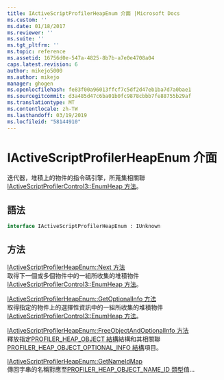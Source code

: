```yaml
---
title: IActiveScriptProfilerHeapEnum 介面 |Microsoft Docs
ms.custom: ''
ms.date: 01/18/2017
ms.reviewer: ''
ms.suite: ''
ms.tgt_pltfrm: ''
ms.topic: reference
ms.assetid: 16756d0e-547a-4825-8b7b-a7e0e4708a04
caps.latest.revision: 6
author: mikejo5000
ms.author: mikejo
manager: ghogen
ms.openlocfilehash: fe83f00a96013ffcf7c5df2d47eb1ba7d7a0bae1
ms.sourcegitcommit: d3a485d47c6ba01b0fc9878cbbb7fe88755b29af
ms.translationtype: MT
ms.contentlocale: zh-TW
ms.lasthandoff: 03/19/2019
ms.locfileid: "58144910"
---
```

# <a name="iactivescriptprofilerheapenum-interface"></a>IActiveScriptProfilerHeapEnum 介面
迭代器，堆積上的物件的指令碼引擎，所蒐集相關聯[IActiveScriptProfilerControl3::EnumHeap 方法](../../winscript/reference/iactivescriptprofilercontrol3-enumheap-method.md)。  
  
## <a name="syntax"></a>語法  
  
```vb  
interface IActiveScriptProfilerHeapEnum : IUnknown  
```  
  
## <a name="methods"></a>方法  
 [IActiveScriptProfilerHeapEnum::Next 方法](../../winscript/reference/iactivescriptprofilerheapenum-next-method.md)  
 取得下一個或多個物件中的一組所收集的堆積物件[IActiveScriptProfilerControl3::EnumHeap 方法](../../winscript/reference/iactivescriptprofilercontrol3-enumheap-method.md)。  
  
 [IActiveScriptProfilerHeapEnum::GetOptionalInfo 方法](../../winscript/reference/iactivescriptprofilerheapenum-getoptionalinfo-method.md)  
 取得指定的物件上的選擇性資訊中的一組所收集的堆積物件[IActiveScriptProfilerControl3::EnumHeap 方法](../../winscript/reference/iactivescriptprofilercontrol3-enumheap-method.md)。  
  
 [IActiveScriptProfilerHeapEnum::FreeObjectAndOptionalInfo 方法](../../winscript/reference/iactivescriptprofilerheapenum-freeobjectandoptionalinfo-method.md)  
 釋放指定[PROFILER_HEAP_OBJECT 結構](../../winscript/reference/profiler-heap-object-structure.md)結構和其相關聯[PROFILER_HEAP_OBJECT_OPTIONAL_INFO 結構](../../winscript/reference/profiler-heap-object-optional-info-structure.md)項目。  
  
 [IActiveScriptProfilerHeapEnum::GetNameIdMap](../../winscript/reference/iactivescriptprofilerheapenum-getnameidmap.md)  
 傳回字串的名稱對應至[PROFILER_HEAP_OBJECT_NAME_ID 類型](../../winscript/reference/profiler-heap-object-name-id-type.md)值...